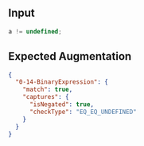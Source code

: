 
## Input
```javascript input
a != undefined;
```

## Expected Augmentation
```json expected augmentations
{
  "0-14-BinaryExpression": {
    "match": true,
    "captures": {
      "isNegated": true,
      "checkType": "EQ_EQ_UNDEFINED"
    }
  }
}
```
